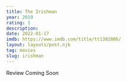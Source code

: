 ```yaml
---
title: The Irishman
year: 2019
rating: 1
description: 
date: 2022-01-17
imdb: https://www.imdb.com/title/tt1302006/
layout: layouts/post.njk
tag: movies
slug: irishman
---
```


Review Coming Soon